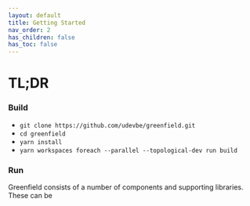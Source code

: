 ```yaml
---
layout: default
title: Getting Started
nav_order: 2
has_children: false
has_toc: false
---
```


# TL;DR

### Build
- `git clone https://github.com/udevbe/greenfield.git`
- `cd greenfield`
- `yarn install`
- `yarn workspaces foreach --parallel --topological-dev run build`

### Run



Greenfield consists of a number of components and supporting libraries. These can be 
